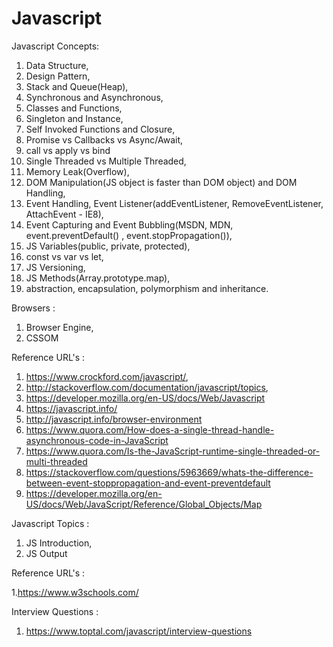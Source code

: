 # Javascript

Javascript Concepts:

1. Data Structure,
2. Design Pattern,
3. Stack and Queue(Heap),
4. Synchronous and Asynchronous,
5. Classes and Functions,
6. Singleton and Instance,
7. Self Invoked Functions and Closure,
8. Promise vs Callbacks vs Async/Await,
9. call vs apply vs bind
10. Single Threaded vs Multiple Threaded,
11. Memory Leak(Overflow),
12. DOM Manipulation(JS object is faster than DOM object) and DOM Handling,
13. Event Handling, Event Listener(addEventListener, RemoveEventListener, AttachEvent - IE8),
14. Event Capturing and Event Bubbling(MSDN, MDN, event.preventDefault() , event.stopPropagation()),
15. JS Variables(public, private, protected),
16. const vs var vs let,
17. JS Versioning,
18. JS Methods(Array.prototype.map),
19. abstraction, encapsulation, polymorphism and inheritance.

Browsers :
1. Browser Engine,
2. CSSOM

Reference URL's :

1. https://www.crockford.com/javascript/,
2. http://stackoverflow.com/documentation/javascript/topics,
3. https://developer.mozilla.org/en-US/docs/Web/Javascript
4. https://javascript.info/
5. http://javascript.info/browser-environment
6. https://www.quora.com/How-does-a-single-thread-handle-asynchronous-code-in-JavaScript
7. https://www.quora.com/Is-the-JavaScript-runtime-single-threaded-or-multi-threaded
8. https://stackoverflow.com/questions/5963669/whats-the-difference-between-event-stoppropagation-and-event-preventdefault
9. https://developer.mozilla.org/en-US/docs/Web/JavaScript/Reference/Global_Objects/Map

Javascript Topics :
1. JS Introduction,
2. JS Output

Reference URL's :

 1.https://www.w3schools.com/

Interview Questions :

 1. https://www.toptal.com/javascript/interview-questions
